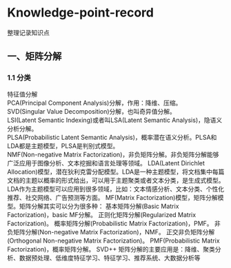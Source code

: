 # Knowledge-point-record
整理记录知识点
## 一、矩阵分解
### 1.1 分类
特征值分解  
PCA(Principal Component Analysis)分解，作用：降维、压缩。  
SVD(Singular Value Decomposition)分解，也叫奇异值分解。  
LSI(Latent Semantic Indexing)或者叫LSA(Latent Semantic Analysis)，隐语义分析分解。  
PLSA(Probabilistic Latent Semantic Analysis)，概率潜在语义分析。PLSA和LDA都是主题模型，PLSA是判别式模型。  
NMF(Non-negative Matrix Factorization)，非负矩阵分解。非负矩阵分解能够广泛应用于图像分析、文本挖掘和语言处理等领域。
LDA(Latent Dirichlet Allocation)模型，潜在狄利克雷分配模型。LDA是一种主题模型，将文档集中每篇文档的主题以概率的形式给出，可以用于主题聚类或者文本分类，是生成式模型。LDA作为主题模型可以应用到很多领域，比如：文本情感分析、文本分类、个性化推荐、社交网络、广告预测等方面。
MF(Matrix Factorization)模型，矩阵分解模型。矩阵分解其实可以分为很多种：
基本矩阵分解(Basic Matrix Factorization)，basic MF分解。
正则化矩阵分解(Regularized Matrix Factorization)。
概率矩阵分解(Probabilistic Matrix Factorization)，PMF。
非负矩阵分解(Non-negative Matrix Factorization)，NMF。
正交非负矩阵分解(Orthogonal Non-negative Matrix Factorization)。
PMF(Probabilistic Matrix Factorization)，概率矩阵分解。
SVD++
矩阵分解的主要应用是：降维、聚类分析、数据预处理、低维度特征学习、特征学习、推荐系统、大数据分析等

